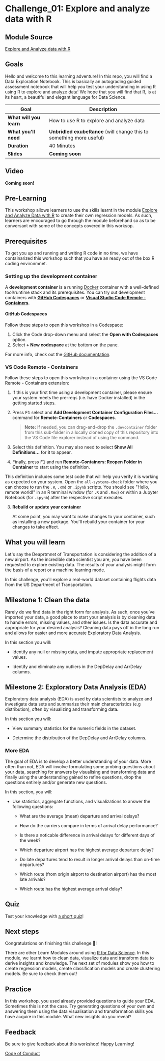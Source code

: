 # Challenge_01: Explore and analyze data with R


## Module Source

[Explore and Analyze data with R]()

## Goals

Hello and welcome to this learning adventure! In this repo, you will find a Data Exploration Notebook. This is basically an autograding guided assessment notebook that will help you test your understanding in using R using R to explore and analyze data! We hope that you will find that R, is at its heart, a beautiful and elegant language for Data Science.

| **Goal**                      | Description                                    |
| ----------------------------- | -----------------------------------------------|
| **What will you learn**       | How to use R to explore and analyze data           |
| **What you'll need**          | **Unbridled exubeRance** (will change this to something more useful)                     |
| **Duration**                  | 40 Minutes                                         |
| **Slides**                    | **Coming soon**                                |

## Video

**Coming soon!**

## Pre-Learning

This workshop allows learners to use the skills learnt in the module [Explore and Analyze Data with R]() to create their own regression models. As such, learners are encouraged to go through the module beforehand so as to be conversant with some of the concepts covered in this worksop.

## Prerequisites

To get you up and running and writing R code in no time, we have containarized this workshop such that you have an ready out of the box R coding environmnet.

### Setting up the development container

A **development container** is a running [Docker](https://www.docker.com) container with a well-defined tool/runtime stack and its prerequisites. You can try out development containers with **[GitHub Codespaces](https://github.com/features/codespaces)** or **[Visual Studio Code Remote - Containers](https://aka.ms/vscode-remote/containers)**.

#### GitHub Codespaces
Follow these steps to open this workshop in a Codespace:
1. Click the Code drop-down menu and select the **Open with Codespaces** option.
2. Select **+ New codespace** at the bottom on the pane.

For more info, check out the [GitHub documentation](https://docs.github.com/en/free-pro-team@latest/github/developing-online-with-codespaces/creating-a-codespace#creating-a-codespace).

### VS Code Remote - Containers
Follow these steps to open this workshop in a container using the VS Code Remote - Containers extension:

1. If this is your first time using a development container, please ensure your system meets the pre-reqs (i.e. have Docker installed) in the [getting started steps](https://aka.ms/vscode-remote/containers/getting-started).

2. Press <kbd>F1</kbd> select and **Add Development Container Configuration Files...** command for **Remote-Containers** or **Codespaces**.

   > **Note:** If needed, you can drag-and-drop the `.devcontainer` folder from this sub-folder in a locally cloned copy of this repository into the VS Code file explorer instead of using the command.

3. Select this definition. You may also need to select **Show All Definitions...** for it to appear.

4. Finally, press <kbd>F1</kbd> and run **Remote-Containers: Reopen Folder in Container** to start using the definition.

This definition includes some test code that will help you verify it is working as expected on your system. Open the `all-systems-check` folder where you can choose to run the `.R`, `.Rmd` or `.ipynb` scripts. You should see "Hello, remote world!" in an R terminal window (for `.R` and `.Rmd`) or within a Jupyter Notebook (for `.ipynb`) after the respective script executes.


3. **Rebuild or update your container**

   At some point, you may want to make changes to your container, such as installing a new package. You'll rebuild your container for your changes to take effect. 




## What you will learn

Let's say the Deaprtmnet of Transportation is considering the addition of a new airport. As the incredible data scientist you are, you have been requested to explore existing data. The results of your analysis might form the basis of a report or a machine learning mode.

In this challenge, you'll explore a real-world dataset containing flights data from the US Department of Transportation.

## Milestone 1: Clean the data

Rarely do we find data in the right form for analysis. As such, once you’ve imported your data, a good place to start your analysis is by cleaning data to handle errors, missing values, and other issues. Is the data accurate and appropriate for your desired analysis? Cleaning data pays off in the long run and allows for easier and more accurate Exploratory Data Analysis.

In this section you will:

- Identify any null or missing data, and impute appropriate replacement values.

- Identify and eliminate any outliers in the DepDelay and ArrDelay columns.

## Milestone 2: Exploratory Data Analysis (EDA)

Exploratory data analysis (EDA) is used by data scientists to analyze and investigate data sets and summarize their main characteristics (e.g distribution), often by visualizing and transforming data. 


In this section you will:

- View summary statistics for the numeric fields in the dataset.

- Determine the distribution of the DepDelay and ArrDelay columns.


### More EDA

The goal of EDA is to develop a better understanding of your data. More often than not, EDA will involve formulating some probing questions about your data, searching for answers by visualising and transforming data and finally using the understanding gained to refine questions, drop the questions entirely and/or generate new questions.

In this section, you will:

- Use statistics, aggregate functions, and visualizations to answer the following questions:

    - What are the average (mean) departure and arrival delays?

    - How do the carriers compare in terms of arrival delay performance?

    - Is there a noticable difference in arrival delays for different days of the week?

    - Which departure airport has the highest average departure delay?

    - Do late departures tend to result in longer arrival delays than on-time departures?

    - Which route (from origin airport to destination airport) has the most late arrivals?

    - Which route has the highest average arrival delay?

## Quiz

Test your knowledge with [a short quiz]()!

## Next steps

Congratulations on finishing this challenge 🏅!

There are other Learn Modules around using [R for Data Science](...). In this module, we learnt how to clean data, visualize data and transform data to derive insights and knowledge. The next set of modules show you how to create regression models, create classification models and create clustering models. Be sure to check them out!

## Practice

In this workshop, you used already provided questions to guide your EDA. Sometimes this is not the case. Try generating questions of your own and answering them using the data visualisation and transformation skills you have acquire in this module. What new insights do you reveal?


## Feedback

Be sure to give [feedback about this workshop](https://forms.office.com/r/MdhJWMZthR)! Happy Learning!

[Code of Conduct](../../CODE_OF_CONDUCT.md)

